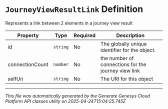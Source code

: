 # `JourneyViewResultLink` Definition

Represents a link between 2 elements in a journey view result

| Property | Type | Required | Description |
|----------|------|----------|-------------|
| id | `string` | No | The globally unique identifier for the object. |
| connectionCount | `number` | No | the number of connections for the journey view link |
| selfUri | `string` | No | The URI for this object |

---

*This file was automatically generated by the Generate Genesys Cloud Platform API classes utility on 2025-04-24T15:04:25.745Z*